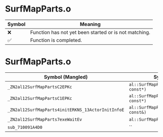 # SurfMapParts.o
| Symbol | Meaning 
| ------------- | ------------- 
| :x: | Function has not yet been started or is not matching. 
| :white_check_mark: | Function is completed. 


# SurfMapParts.o
| Symbol (Mangled) | Symbol (Demangled) | Decompiled? |
| ------------- |  ------------- | ------------- |
| `_ZN2al12SurfMapPartsC2EPKc` | `al::SurfMapParts::SurfMapParts(char const*)` | :x: |
| `_ZN2al12SurfMapPartsC1EPKc` | `al::SurfMapParts::SurfMapParts(char const*)` | :x: |
| `_ZN2al12SurfMapParts4initERKNS_13ActorInitInfoE` | `al::SurfMapParts::init(al::ActorInitInfo const&)` | :x: |
| `_ZN2al12SurfMapParts7exeWaitEv` | `al::SurfMapParts::exeWait(void)` | :x: |
| `sub_710091A4D0` | `` | :x: |
